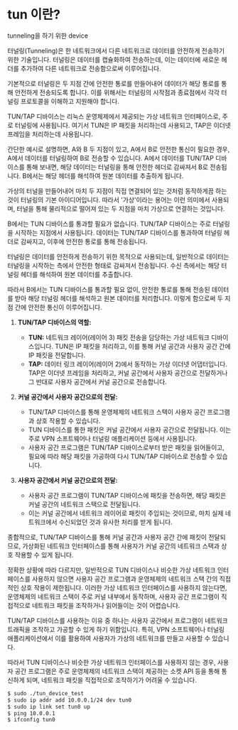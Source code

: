 # tun 이란?
tunneling을 하기 위한 device  

터널링(Tunneling)은 한 네트워크에서 다른 네트워크로 데이터를 안전하게 전송하기 위한 기술입니다. 터널링은 데이터를 캡슐화하여 전송하는데, 이는 데이터에 새로운 헤더를 추가하여 다른 네트워크로 전송함으로써 이루어집니다.

기본적으로 터널링은 두 지점 간에 안전한 통로를 만들어내어 데이터가 해당 통로를 통해 안전하게 전송되도록 합니다. 이를 위해서는 터널링의 시작점과 종료점에서 각각 터널링 프로토콜을 이해하고 지원해야 합니다.

TUN/TAP 디바이스는 리눅스 운영체제에서 제공되는 가상 네트워크 인터페이스로, 주로 터널링에 사용됩니다. 여기서 TUN은 IP 패킷을 처리하는데 사용되고, TAP은 이더넷 프레임을 처리하는데 사용됩니다.

간단한 예시로 설명하면, A와 B 두 지점이 있고, A에서 B로 안전한 통신이 필요한 경우, A에서 데이터를 터널링하여 B로 전송할 수 있습니다. A에서 데이터를 TUN/TAP 디바이스를 통해 보내면, 해당 데이터는 터널링을 통해 안전한 헤더로 감싸져서 B로 전송됩니다. B에서는 해당 헤더를 해석하여 원본 데이터를 추출하게 됩니다.

가상의 터널을 만들어내어 마치 두 지점이 직접 연결되어 있는 것처럼 동작하게끔 하는 것이 터널링의 기본 아이디어입니다. 따라서 '가상'이라는 용어는 이런 의미에서 사용되며, 터널을 통해 물리적으로 떨어져 있는 두 지점을 마치 가상으로 연결하는 것입니다.

 B에서는 TUN 디바이스를 통과할 필요가 없습니다. TUN/TAP 디바이스는 주로 터널링을 시작하는 지점에서 사용됩니다. 데이터는 TUN/TAP 디바이스를 통과하여 터널링 헤더로 감싸지고, 이후에 안전한 통로를 통해 전송됩니다.

터널링은 데이터를 안전하게 전송하기 위한 목적으로 사용되는데, 일반적으로 데이터는 터널링을 시작하는 측에서 안전한 형태로 감싸져서 전송됩니다. 수신 측에서는 해당 터널링 헤더를 해석하여 원본 데이터를 추출합니다.

따라서 B에서는 TUN 디바이스를 통과할 필요 없이, 안전한 통로를 통해 전송된 데이터를 받아 해당 터널링 헤더를 해석하고 원본 데이터를 처리합니다. 이렇게 함으로써 두 지점 간에 안전한 통신이 이루어집니다.

1. **TUN/TAP 디바이스의 역할:**

   - **TUN:** 네트워크 레이어(레이어 3) 패킷 전송을 담당하는 가상 네트워크 디바이스입니다. TUN은 IP 패킷을 처리하고, 이를 통해 커널 공간과 사용자 공간 간에 IP 패킷을 전달합니다.
   - **TAP:** 데이터 링크 레이어(레이어 2)에서 동작하는 가상 이더넷 어댑터입니다. TAP은 이더넷 프레임을 처리하고, 커널 공간에서 사용자 공간으로 전달하거나 그 반대로 사용자 공간에서 커널 공간으로 전송합니다.

2. **커널 공간에서 사용자 공간으로의 전달:**
   - TUN/TAP 디바이스를 통해 운영체제의 네트워크 스택이 사용자 공간 프로그램과 상호 작용할 수 있습니다.
   - TUN 디바이스를 통한 패킷은 커널 공간에서 사용자 공간으로 전달됩니다. 이는 주로 VPN 소프트웨어나 터널링 애플리케이션 등에서 사용됩니다.
   - 사용자 공간 프로그램은 TUN/TAP 디바이스로부터 받은 패킷을 읽어들이고, 필요에 따라 해당 패킷을 가공하여 다시 TUN/TAP 디바이스로 전송할 수 있습니다.

3. **사용자 공간에서 커널 공간으로의 전달:**
   - 사용자 공간 프로그램이 TUN/TAP 디바이스에 패킷을 전송하면, 해당 패킷은 커널 공간의 네트워크 스택으로 전달됩니다.
   - 이는 커널 공간에서 네트워크 레이어로 패킷이 주입되는 것이므로, 마치 실제 네트워크에서 수신되었던 것과 유사한 처리를 받게 됩니다.  

종합적으로, TUN/TAP 디바이스를 통해 커널 공간과 사용자 공간 간에 패킷이 전달되므로, 가상화된 네트워크 인터페이스를 통해 사용자가 커널 공간의 네트워크 스택과 상호 작용할 수 있게 됩니다.

정확한 상황에 따라 다르지만, 일반적으로 TUN 디바이스나 비슷한 가상 네트워크 인터페이스를 사용하지 않으면 사용자 공간 프로그램과 운영체제의 네트워크 스택 간의 직접적인 상호 작용이 제한됩니다. 이러한 가상 네트워크 인터페이스를 사용하지 않는다면, 운영체제의 네트워크 스택이 주로 커널 내부에서 동작하며, 사용자 공간 프로그램이 직접적으로 네트워크 패킷을 조작하거나 읽어들이는 것이 어렵습니다.  

TUN/TAP 디바이스를 사용하는 이유 중 하나는 사용자 공간에서 프로그램이 네트워크 트래픽을 조작하고 가공할 수 있게 하기 위함입니다. 특히, VPN 소프트웨어나 터널링 애플리케이션에서 이를 활용하여 사용자가 가상의 네트워크를 만들고 사용할 수 있습니다.  

따라서 TUN 디바이스나 비슷한 가상 네트워크 인터페이스를 사용하지 않는 경우, 사용자 공간 프로그램은 주로 운영체제의 네트워크 스택이 제공하는 소켓 API 등을 통해 통신하게 되며, 네트워크 패킷을 직접적으로 조작하기가 어려울 수 있습니다.  

```bash
$ sudo ./tun_device_test
$ sudo ip addr add 10.0.0.1/24 dev tun0
$ sudo ip link set tun0 up
$ ping 10.0.0.1
$ ifconfig tun0
``````
